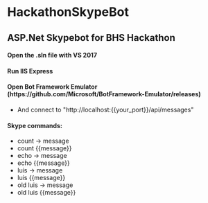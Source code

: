 # HackathonSkypeBot
<h2>ASP.Net Skypebot for BHS Hackathon</h2>

<h4>Open the .sln file with VS 2017</h4>
<h4>Run IIS Express</h4>

<h4>Open Bot Framework Emulator (https://github.com/Microsoft/BotFramework-Emulator/releases)</h4>
<ul><li>And connect to "http://localhost:{{your_port}}/api/messages"</li></ul>

<h4>Skype commands:</h4>
<ul>
	<li>count -> message</li>
	<li>count {{message}}</li>
	<li>echo -> message</li>
	<li>echo {{message}}</li>
	<li>luis -> message</li>
	<li>luis {{message}}</li>
	<li>old luis -> message</li>
	<li>old luis {{message}}</li>
</ul> 
  
  
  
  
  
  
  
  
